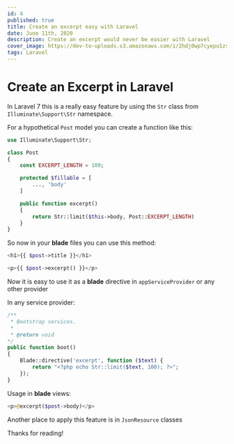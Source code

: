 ```yaml
---
id: 4
published: true
title: Create an excerpt easy with Laravel
date: June 11th, 2020
description: Create an excerpt would never be easier with Laravel
cover_image: https://dev-to-uploads.s3.amazonaws.com/i/2hdj0wp7cyepu1zsccx7.png
tags: Laravel
---
```


# Create an Excerpt in Laravel

In Laravel 7 this is a really easy feature by using the `Str` class from `Illuminate\Support\Str` namespace.

For a hypothetical `Post` model you can create a function like this:

```php
use Illuminate\Support\Str;

class Post
{
    const EXCERPT_LENGTH = 100;

    protected $fillable = [
        ..., 'body'
    ]

    public function excerpt()
    {
        return Str::limit($this->body, Post::EXCERPT_LENGTH)
    }
}
```

So now in your **blade** files you can use this method:

```php
<h1>{{ $post->title }}</h1>

<p>{{ $post->excerpt() }}</p>

```

Now it is easy to use it as a **blade** directive in `appServiceProvider` or any other provider

In any service provider:

```php
/**
 * Bootstrap services.
 *
 * @return void
*/
public function boot()
{
    Blade::directive('excerpt', function ($text) {
        return "<?php echo Str::limit($text, 100); ?>";
    });
}
```

Usage in **blade** views:


```php
<p>@excerpt($post->body)</p>
```

Another place to apply this feature is in `JsonResource` classes

Thanks for reading!
